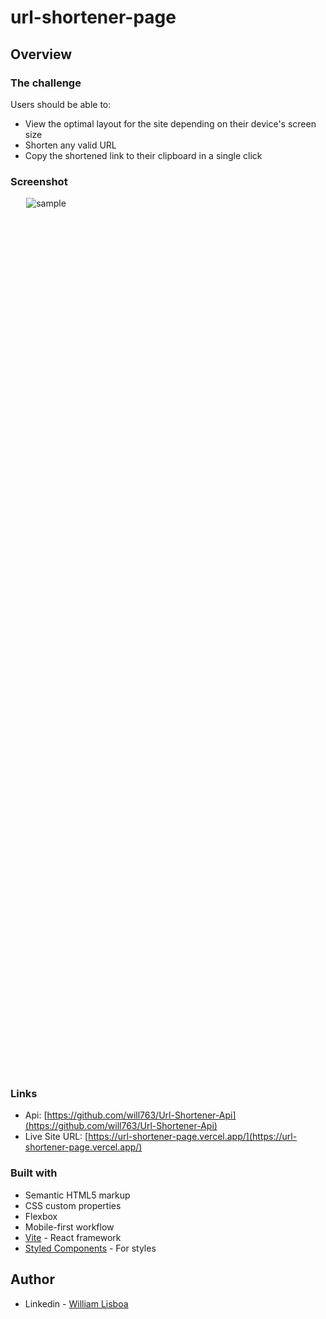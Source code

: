 # url-shortener-page

## Overview

### The challenge

Users should be able to:

- View the optimal layout for the site depending on their device's screen size
- Shorten any valid URL
- Copy the shortened link to their clipboard in a single click

### Screenshot

<div style="margin:0 auto;width:90%;height:35vh">
  <img src="https://user-images.githubusercontent.com/66382974/156737997-ab8daabc-b204-42e1-b2b8-51c3596c25cd.png" alt="sample" />
</div>

### Links

- Api: [https://github.com/will763/Url-Shortener-Api](https://github.com/will763/Url-Shortener-Api)
- Live Site URL: [https://url-shortener-page.vercel.app/](https://url-shortener-page.vercel.app/)

### Built with

- Semantic HTML5 markup
- CSS custom properties
- Flexbox
- Mobile-first workflow
- [Vite](https://vitejs.dev/) - React framework
- [Styled Components](https://styled-components.com/) - For styles

## Author

- Linkedin - [William Lisboa](https://www.linkedin.com/in/william-lisboa-50340618a/)

